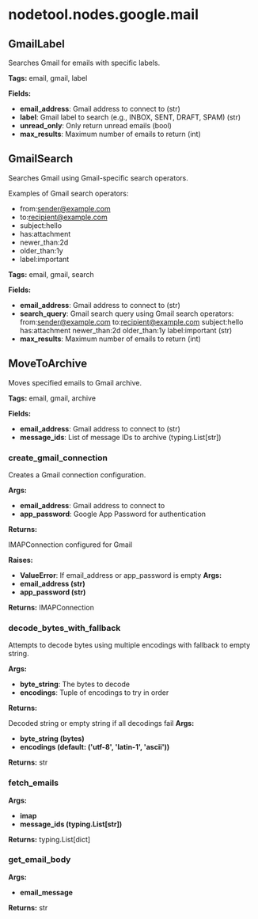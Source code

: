 # nodetool.nodes.google.mail

## GmailLabel

Searches Gmail for emails with specific labels.

**Tags:** email, gmail, label

**Fields:**
- **email_address**: Gmail address to connect to (str)
- **label**: Gmail label to search (e.g., INBOX, SENT, DRAFT, SPAM) (str)
- **unread_only**: Only return unread emails (bool)
- **max_results**: Maximum number of emails to return (int)


## GmailSearch

Searches Gmail using Gmail-specific search operators.

Examples of Gmail search operators:
- from:sender@example.com
- to:recipient@example.com
- subject:hello
- has:attachment
- newer_than:2d
- older_than:1y
- label:important

**Tags:** email, gmail, search

**Fields:**
- **email_address**: Gmail address to connect to (str)
- **search_query**: Gmail search query using Gmail search operators: from:sender@example.com to:recipient@example.com subject:hello has:attachment newer_than:2d older_than:1y label:important (str)
- **max_results**: Maximum number of emails to return (int)


## MoveToArchive

Moves specified emails to Gmail archive.

**Tags:** email, gmail, archive

**Fields:**
- **email_address**: Gmail address to connect to (str)
- **message_ids**: List of message IDs to archive (typing.List[str])


### create_gmail_connection

Creates a Gmail connection configuration.


**Args:**

- **email_address**: Gmail address to connect to
- **app_password**: Google App Password for authentication


**Returns:**

IMAPConnection configured for Gmail


**Raises:**

- **ValueError**: If email_address or app_password is empty
**Args:**
- **email_address (str)**
- **app_password (str)**

**Returns:** IMAPConnection

### decode_bytes_with_fallback

Attempts to decode bytes using multiple encodings with fallback to empty string.


**Args:**

- **byte_string**: The bytes to decode
- **encodings**: Tuple of encodings to try in order


**Returns:**

Decoded string or empty string if all decodings fail
**Args:**
- **byte_string (bytes)**
- **encodings (default: ('utf-8', 'latin-1', 'ascii'))**

**Returns:** str

### fetch_emails

**Args:**
- **imap**
- **message_ids (typing.List[str])**

**Returns:** typing.List[dict]

### get_email_body

**Args:**
- **email_message**

**Returns:** str

